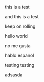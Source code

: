 this is a test

and this is a test

keep on rolling

hello world

no me gusta

hablo espanol

testing testing

adsasda

